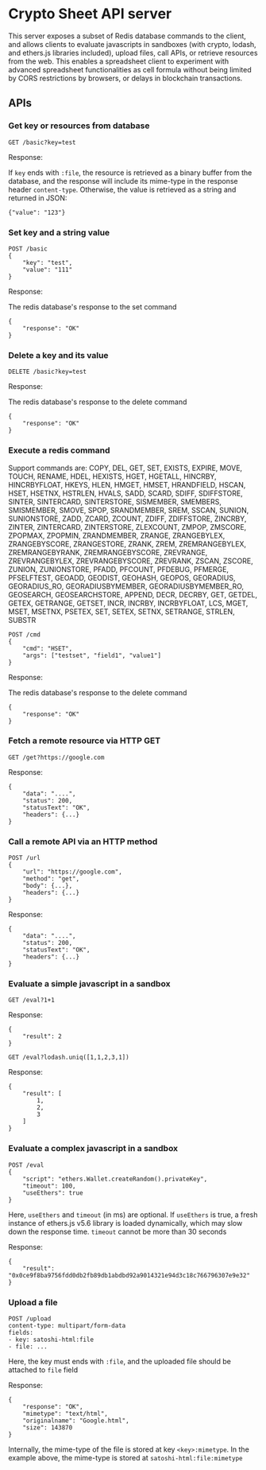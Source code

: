 # Crypto Sheet API server

This server exposes a subset of Redis database commands to the client, and allows clients to evaluate javascripts in sandboxes (with crypto, lodash, and ethers.js libraries included), upload files, call APIs, or retrieve resources from the web. This enables a spreadsheet client to experiment with advanced spreadsheet functionalities as cell formula without being limited by CORS restrictions by browsers, or delays in blockchain transactions.

## APIs

### Get key or resources from database

```
GET /basic?key=test
```

Response: 

If `key` ends with `:file`, the resource is retrieved as a binary buffer from the database, and the response will include its mime-type in the response header `content-type`. Otherwise, the value is retrieved as a string and returned in JSON:

```
{"value": "123"}
```

### Set key and a string value

```
POST /basic
{
    "key": "test",
    "value": "111"
}
```

Response:

The redis database's response to the set command

```
{
    "response": "OK"
}
```

### Delete a key and its value

```
DELETE /basic?key=test
```

Response:

The redis database's response to the delete command

```
{
    "response": "OK"
}
```

### Execute a redis command

Support commands are: COPY, DEL, GET, SET, EXISTS, EXPIRE, MOVE, TOUCH, RENAME, HDEL, HEXISTS, HGET, HGETALL, HINCRBY, HINCRBYFLOAT, HKEYS, HLEN, HMGET, HMSET, HRANDFIELD, HSCAN, HSET, HSETNX, HSTRLEN, HVALS, SADD, SCARD, SDIFF, SDIFFSTORE, SINTER, SINTERCARD, SINTERSTORE, SISMEMBER, SMEMBERS, SMISMEMBER, SMOVE, SPOP, SRANDMEMBER, SREM, SSCAN, SUNION, SUNIONSTORE, ZADD, ZCARD, ZCOUNT, ZDIFF, ZDIFFSTORE, ZINCRBY, ZINTER, ZINTERCARD, ZINTERSTORE, ZLEXCOUNT, ZMPOP, ZMSCORE, ZPOPMAX, ZPOPMIN, ZRANDMEMBER, ZRANGE, ZRANGEBYLEX, ZRANGEBYSCORE, ZRANGESTORE, ZRANK, ZREM, ZREMRANGEBYLEX, ZREMRANGEBYRANK, ZREMRANGEBYSCORE, ZREVRANGE, ZREVRANGEBYLEX, ZREVRANGEBYSCORE, ZREVRANK, ZSCAN, ZSCORE, ZUNION, ZUNIONSTORE, PFADD, PFCOUNT, PFDEBUG, PFMERGE, PFSELFTEST, GEOADD, GEODIST, GEOHASH, GEOPOS, GEORADIUS, GEORADIUS_RO, GEORADIUSBYMEMBER, GEORADIUSBYMEMBER_RO, GEOSEARCH, GEOSEARCHSTORE, APPEND, DECR, DECRBY, GET, GETDEL, GETEX, GETRANGE, GETSET, INCR, INCRBY, INCRBYFLOAT, LCS, MGET, MSET, MSETNX, PSETEX, SET, SETEX, SETNX, SETRANGE, STRLEN, SUBSTR

```
POST /cmd
{
    "cmd": "HSET",
    "args": ["testset", "field1", "value1"]
}
```

Response:

The redis database's response to the delete command

```
{
    "response": "OK"
}
```

### Fetch a remote resource via HTTP GET

```
GET /get?https://google.com
```

Response:

```
{
    "data": "....",
    "status": 200,
    "statusText": "OK",
    "headers": {...}
}
```

### Call a remote API via an HTTP method

```
POST /url
{
    "url": "https://google.com",
    "method": "get",
    "body": {...},
    "headers": {...}
}
```

Response:

```
{
    "data": "....",
    "status": 200,
    "statusText": "OK",
    "headers": {...}
}
```

### Evaluate a simple javascript in a sandbox

```
GET /eval?1+1
```

Response:

```
{
    "result": 2
}
```

```
GET /eval?lodash.uniq([1,1,2,3,1])
```

Response:

```
{
    "result": [
        1,
        2,
        3
    ]
}
```

### Evaluate a complex javascript in a sandbox

```
POST /eval
{
    "script": "ethers.Wallet.createRandom().privateKey",
    "timeout": 100,
    "useEthers": true
}
```

Here, `useEthers` and `timeout` (in ms) are optional. If `useEthers` is true, a fresh instance of ethers.js v5.6 library is loaded dynamically, which may slow down the response time. `timeout` cannot be more than 30 seconds

Response:

```
{
    "result": "0x0ce9f8ba9756fdd0db2fb89db1abdbd92a9014321e94d3c18c766796307e9e32"
}
```

### Upload a file

```
POST /upload
content-type: multipart/form-data
fields:
- key: satoshi-html:file
- file: ...
```

Here, the key must ends with `:file`, and the uploaded file should be attached to `file` field

Response:

```
{
    "response": "OK",
    "mimetype": "text/html",
    "originalname": "Google.html",
    "size": 143870
}
```

Internally, the mime-type of the file is stored at key `<key>:mimetype`. In the example above, the mime-type is stored at `satoshi-html:file:mimetype`